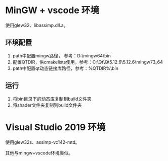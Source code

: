 # MinGW + vscode 环境

使用glew32、libassimp.dll.a。

## 环境配置
1. path中配置mingw路径， 参考：D:\mingw64\bin
2. 配置QTDIR，供cmakelists使用，参考：C:\Qt\Qt5.12.6\5.12.6\mingw73_64
3. path中配置qt动态链接库路径，参考：%QTDIR%\bin

## 运行
1. 将bin目录下的动态库复制到build文件夹
2. 将shader文件夹复制到build文件夹

# Visual Studio 2019 环境

使用glew32s、assimp-vc142-mtd。

其他与mingw+vscode环境类似。